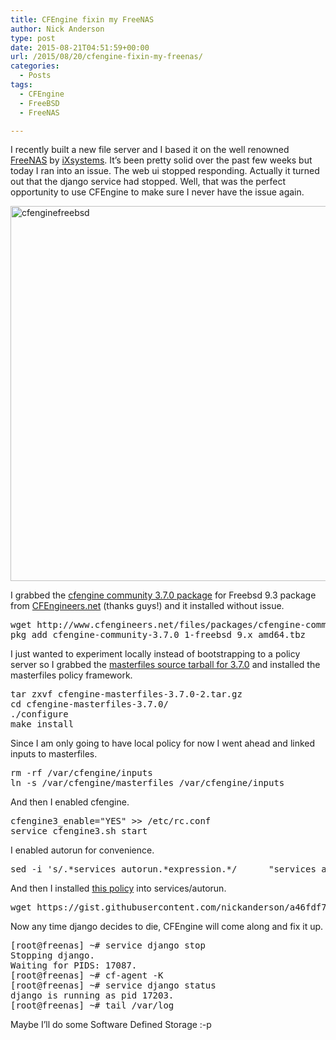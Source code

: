 ```yaml
---
title: CFEngine fixin my FreeNAS
author: Nick Anderson
type: post
date: 2015-08-21T04:51:59+00:00
url: /2015/08/20/cfengine-fixin-my-freenas/
categories:
  - Posts
tags:
  - CFEngine
  - FreeBSD
  - FreeNAS

---
```

I recently built a new file server and I based it on the well renowned <a href="http://www.freenas.org/" target="_blank">FreeNAS</a> by <a href="https://www.ixsystems.com/" target="_blank">iXsystems</a>. It&#8217;s been pretty solid over the past few weeks but today I ran into an issue. The web ui stopped responding. Actually it turned out that the django service had stopped. Well, that was the perfect opportunity to use CFEngine to make sure I never have the issue again.

<img class="alignright size-full wp-image-1210" src="http://www.cmdln.org/wp-content/uploads/2015/08/cfenginefreebsd.png" alt="cfenginefreebsd" width="900" height="600" srcset="http://www.cmdln.org/wp-content/uploads/2015/08/cfenginefreebsd.png 900w, http://www.cmdln.org/wp-content/uploads/2015/08/cfenginefreebsd-300x200.png 300w" sizes="(max-width: 900px) 100vw, 900px" />

I grabbed the [cfengine community 3.7.0 package][1] for Freebsd 9.3 package from <a href="http://www.cfengineers.net" target="_blank">CFEngineers.net</a> (thanks guys!) and it installed without issue.

<pre>wget http://www.cfengineers.net/files/packages/cfengine-community/3.7.0/cfengine-community-3.7.0_1-freebsd_9.x_amd64.tbz
pkg_add cfengine-community-3.7.0_1-freebsd_9.x_amd64.tbz</pre>

I just wanted to experiment locally instead of bootstrapping to a policy server so I grabbed the [masterfiles source tarball for 3.7.0][2] and installed the masterfiles policy framework.

<pre>tar zxvf cfengine-masterfiles-3.7.0-2.tar.gz
cd cfengine-masterfiles-3.7.0/
./configure
make install</pre>

Since I am only going to have local policy for now I went ahead and linked inputs to masterfiles.

<pre>rm -rf /var/cfengine/inputs
ln -s /var/cfengine/masterfiles /var/cfengine/inputs</pre>

And then I enabled cfengine.

<pre>cfengine3_enable="YES" &gt;&gt; /etc/rc.conf
service cfengine3.sh start</pre>

I enabled autorun for convenience.

<pre>sed -i 's/.*services_autorun.*expression.*/      "services_autorun" expression =&gt; "any";/' /var/cfengine/masterfiles/controls/3.7/def.cf</pre>

And then I installed [this policy][3] into services/autorun.

<pre data-wpview-marker="https%3A%2F%2Fgist.github.com%2Fnickanderson%2Fa46fdf764da3370e2bce">wget https://gist.githubusercontent.com/nickanderson/a46fdf764da3370e2bce/raw/a9116f64f8cf6158738a82e136de676325ab0a0e/freenas.cf -O /var/cfengine/masterfiles/services/autorun/freenas.cf</pre>

Now any time django decides to die, CFEngine will come along and fix it up.

<pre>[root@freenas] ~# service django stop
Stopping django.
Waiting for PIDS: 17087.
[root@freenas] ~# cf-agent -K
[root@freenas] ~# service django status
django is running as pid 17203.
[root@freenas] ~# tail /var/log</pre>

Maybe I&#8217;ll do some Software Defined Storage :-p

 [1]: http://www.cfengineers.net/files/packages/cfengine-community/3.7.0/cfengine-community-3.7.0_1-freebsd_9.x_amd64.tbz
 [2]: https://cfengine-package-repos.s3.amazonaws.com/tarballs/cfengine-masterfiles-3.7.0-2.tar.gz
 [3]: https://gist.github.com/nickanderson/a46fdf764da3370e2bce